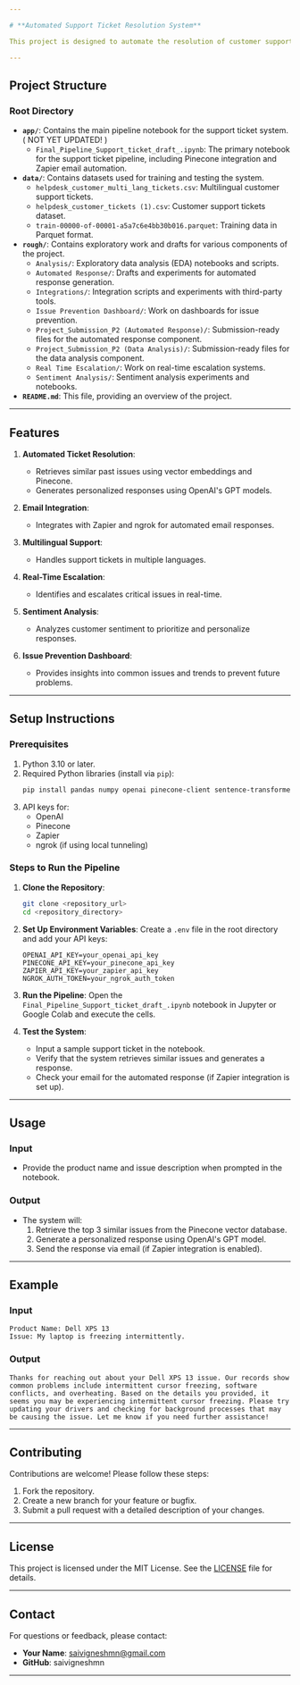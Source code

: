 ```yaml
---

# **Automated Support Ticket Resolution System**

This project is designed to automate the resolution of customer support tickets using advanced NLP techniques, vector databases, and integrations with third-party tools like Pinecone and Zapier. The system retrieves similar past issues, generates personalized responses, and integrates with email systems for seamless communication.

---
```


## **Project Structure**

### **Root Directory**
- **`app/`**: Contains the main pipeline notebook for the support ticket system. ( NOT YET UPDATED! )
  - `Final_Pipeline_Support_ticket_draft_.ipynb`: The primary notebook for the support ticket pipeline, including Pinecone integration and Zapier email automation.
- **`data/`**: Contains datasets used for training and testing the system.
  - `helpdesk_customer_multi_lang_tickets.csv`: Multilingual customer support tickets.
  - `helpdesk_customer_tickets (1).csv`: Customer support tickets dataset.
  - `train-00000-of-00001-a5a7c6e4bb30b016.parquet`: Training data in Parquet format.
- **`rough/`**: Contains exploratory work and drafts for various components of the project.
  - `Analysis/`: Exploratory data analysis (EDA) notebooks and scripts.
  - `Automated Response/`: Drafts and experiments for automated response generation.
  - `Integrations/`: Integration scripts and experiments with third-party tools.
  - `Issue Prevention Dashboard/`: Work on dashboards for issue prevention.
  - `Project_Submission_P2 (Automated Response)/`: Submission-ready files for the automated response component.
  - `Project_Submission_P2 (Data Analysis)/`: Submission-ready files for the data analysis component.
  - `Real Time Escalation/`: Work on real-time escalation systems.
  - `Sentiment Analysis/`: Sentiment analysis experiments and notebooks.
- **`README.md`**: This file, providing an overview of the project.

---

## **Features**

1. **Automated Ticket Resolution**:
   - Retrieves similar past issues using vector embeddings and Pinecone.
   - Generates personalized responses using OpenAI's GPT models.

2. **Email Integration**:
   - Integrates with Zapier and ngrok for automated email responses.

3. **Multilingual Support**:
   - Handles support tickets in multiple languages.

4. **Real-Time Escalation**:
   - Identifies and escalates critical issues in real-time.

5. **Sentiment Analysis**:
   - Analyzes customer sentiment to prioritize and personalize responses.

6. **Issue Prevention Dashboard**:
   - Provides insights into common issues and trends to prevent future problems.

---

## **Setup Instructions**

### **Prerequisites**
1. Python 3.10 or later.
2. Required Python libraries (install via `pip`):
   ```bash
   pip install pandas numpy openai pinecone-client sentence-transformers transformers ngrok zapier
   ```
3. API keys for:
   - OpenAI
   - Pinecone
   - Zapier
   - ngrok (if using local tunneling)

### **Steps to Run the Pipeline**
1. **Clone the Repository**:
   ```bash
   git clone <repository_url>
   cd <repository_directory>
   ```

2. **Set Up Environment Variables**:
   Create a `.env` file in the root directory and add your API keys:
   ```
   OPENAI_API_KEY=your_openai_api_key
   PINECONE_API_KEY=your_pinecone_api_key
   ZAPIER_API_KEY=your_zapier_api_key
   NGROK_AUTH_TOKEN=your_ngrok_auth_token
   ```

3. **Run the Pipeline**:
   Open the `Final_Pipeline_Support_ticket_draft_.ipynb` notebook in Jupyter or Google Colab and execute the cells.

4. **Test the System**:
   - Input a sample support ticket in the notebook.
   - Verify that the system retrieves similar issues and generates a response.
   - Check your email for the automated response (if Zapier integration is set up).

---

## **Usage**

### **Input**
- Provide the product name and issue description when prompted in the notebook.

### **Output**
- The system will:
  1. Retrieve the top 3 similar issues from the Pinecone vector database.
  2. Generate a personalized response using OpenAI's GPT model.
  3. Send the response via email (if Zapier integration is enabled).

---

## **Example**

### **Input**
```
Product Name: Dell XPS 13
Issue: My laptop is freezing intermittently.
```

### **Output**
```
Thanks for reaching out about your Dell XPS 13 issue. Our records show common problems include intermittent cursor freezing, software conflicts, and overheating. Based on the details you provided, it seems you may be experiencing intermittent cursor freezing. Please try updating your drivers and checking for background processes that may be causing the issue. Let me know if you need further assistance!
```

---

## **Contributing**

Contributions are welcome! Please follow these steps:
1. Fork the repository.
2. Create a new branch for your feature or bugfix.
3. Submit a pull request with a detailed description of your changes.

---

## **License**

This project is licensed under the MIT License. See the [LICENSE](LICENSE) file for details.

---

## **Contact**

For questions or feedback, please contact:
- **Your Name**: saivigneshmn@gmail.com
- **GitHub**: saivigneshmn

---

